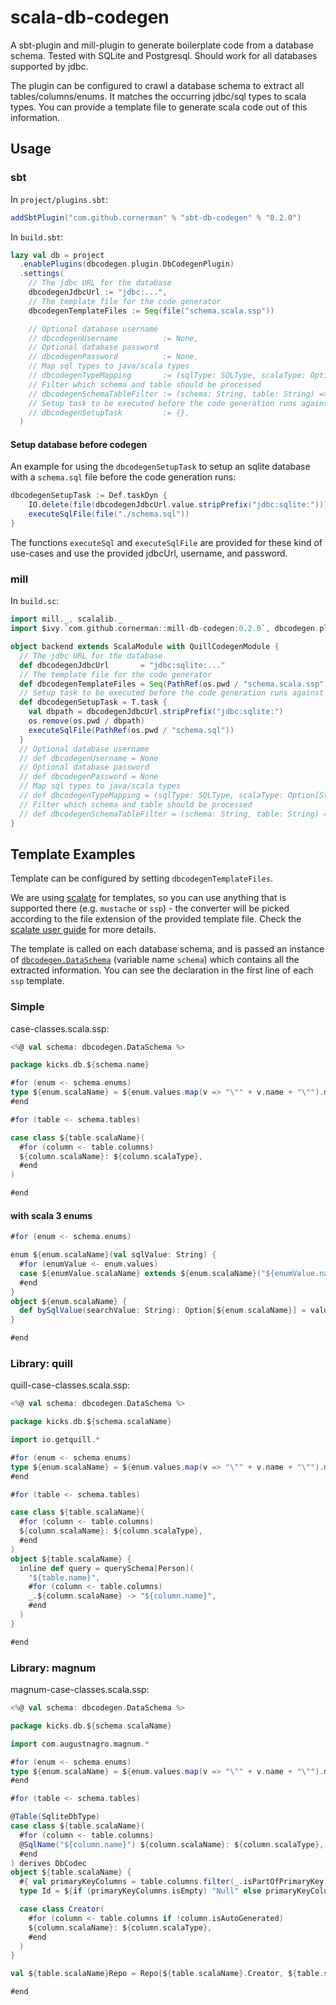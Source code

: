 # scala-db-codegen

A sbt-plugin and mill-plugin to generate boilerplate code from a database schema. Tested with SQLite and Postgresql. Should work for all databases supported by jdbc.

The plugin can be configured to crawl a database schema to extract all tables/columns/enums. It matches the occurring jdbc/sql types to scala types. You can provide a template file to generate scala code out of this information.

## Usage

### sbt

In `project/plugins.sbt`:
```sbt
addSbtPlugin("com.github.cornerman" % "sbt-db-codegen" % "0.2.0")
```

In `build.sbt`:
```sbt
lazy val db = project
  .enablePlugins(dbcodegen.plugin.DbCodegenPlugin)
  .settings(
    // The jdbc URL for the database
    dbcodegenJdbcUrl := "jdbc:...",
    // The template file for the code generator
    dbcodegenTemplateFiles := Seq(file("schema.scala.ssp"))

    // Optional database username
    // dbcodegenUsername          := None,
    // Optional database password
    // dbcodegenPassword          := None,
    // Map sql types to java/scala types
    // dbcodegenTypeMapping       := (sqlType: SQLType, scalaType: Option[String]) => scalaType,
    // Filter which schema and table should be processed
    // dbcodegenSchemaTableFilter := (schema: String, table: String) => true
    // Setup task to be executed before the code generation runs against the database
    // dbcodegenSetupTask         := {},
  )
```

#### Setup database before codegen

An example for using the `dbcodegenSetupTask` to setup an sqlite database with a `schema.sql` file before the code generation runs:
```sbt
dbcodegenSetupTask := Def.taskDyn {
    IO.delete(file(dbcodegenJdbcUrl.value.stripPrefix("jdbc:sqlite:")))
    executeSqlFile(file("./schema.sql"))
}
```

The functions `executeSql` and `executeSqlFile` are provided for these kind of use-cases and use the provided jdbcUrl, username, and password.


### mill

In `build.sc`:
```scala
import mill._, scalalib._
import $ivy.`com.github.cornerman::mill-db-codegen:0.2.0`, dbcodegen.plugin.QuillCodegenModule

object backend extends ScalaModule with QuillCodegenModule {
  // The jdbc URL for the database
  def dbcodegenJdbcUrl       = "jdbc:sqlite:..."
  // The template file for the code generator
  def dbcodegenTemplateFiles = Seq(PathRef(os.pwd / "schema.scala.ssp"))
  // Setup task to be executed before the code generation runs against the database
  def dbcodegenSetupTask = T.task {
    val dbpath = dbcodegenJdbcUrl.stripPrefix("jdbc:sqlite:")
    os.remove(os.pwd / dbpath)
    executeSqlFile(PathRef(os.pwd / "schema.sql"))
  }
  // Optional database username
  // def dbcodegenUsername = None
  // Optional database password
  // def dbcodegenPassword = None
  // Map sql types to java/scala types
  // def dbcodegenTypeMapping = (sqlType: SQLType, scalaType: Option[String]) => scalaType
  // Filter which schema and table should be processed
  // def dbcodegenSchemaTableFilter = (schema: String, table: String) => true
}
```

## Template Examples

Template can be configured by setting `dbcodegenTemplateFiles`.

We are using [scalate](https://scalate.github.io/scalate/) for templates, so you can use anything that is supported there (e.g. `mustache` or `ssp`) - the converter will be picked according to the file extension of the provided template file. Check the [scalate user guide](https://scalate.github.io/scalate/documentation/user-guide.html) for more details.

The template is called on each database schema, and is passed an instance of [`dbcodegen.DataSchema`](codegen/src/main/scala/dbcodegen/DataSchema.scala) (variable name `schema`) which contains all the extracted information.
You can see the declaration in the first line of each `ssp` template.

### Simple

case-classes.scala.ssp:
```scala
<%@ val schema: dbcodegen.DataSchema %>

package kicks.db.${schema.name}

#for (enum <- schema.enums)
type ${enum.scalaName} = ${enum.values.map(v => "\"" + v.name + "\"").mkString(" | ")}
#end

#for (table <- schema.tables)

case class ${table.scalaName}(
  #for (column <- table.columns)
  ${column.scalaName}: ${column.scalaType},
  #end
)

#end
```

#### with scala 3 enums

```scala
#for (enum <- schema.enums)

enum ${enum.scalaName}(val sqlValue: String) {
  #for (enumValue <- enum.values)
  case ${enumValue.scalaName} extends ${enum.scalaName}("${enumValue.name}")
  #end
}
object ${enum.scalaName} {
  def bySqlValue(searchValue: String): Option[${enum.scalaName}] = values.find(_.sqlValue == searchValue)
}

#end
```

### Library: quill

quill-case-classes.scala.ssp:
```scala
<%@ val schema: dbcodegen.DataSchema %>

package kicks.db.${schema.scalaName}

import io.getquill.*

#for (enum <- schema.enums)
type ${enum.scalaName} = ${enum.values.map(v => "\"" + v.name + "\"").mkString(" | ")}
#end

#for (table <- schema.tables)

case class ${table.scalaName}(
  #for (column <- table.columns)
  ${column.scalaName}: ${column.scalaType},
  #end
)
object ${table.scalaName} {
  inline def query = querySchema[Person](
    "${table.name}",
    #for (column <- table.columns)
    _.${column.scalaName} -> "${column.name}",
    #end
  )
}

#end
```

### Library: magnum

magnum-case-classes.scala.ssp:
```scala
<%@ val schema: dbcodegen.DataSchema %>

package kicks.db.${schema.scalaName}

import com.augustnagro.magnum.*

#for (enum <- schema.enums)
type ${enum.scalaName} = ${enum.values.map(v => "\"" + v.name + "\"").mkString(" | ")}
#end

#for (table <- schema.tables)

@Table(SqliteDbType)
case class ${table.scalaName}(
  #for (column <- table.columns)
  @SqlName("${column.name}") ${column.scalaName}: ${column.scalaType},
  #end
) derives DbCodec
object ${table.scalaName} {
  #{ val primaryKeyColumns = table.columns.filter(_.isPartOfPrimaryKey)}#
  type Id = ${if (primaryKeyColumns.isEmpty) "Null" else primaryKeyColumns.map(_.scalaType).mkString("(", ", ", ")")}

  case class Creator(
    #for (column <- table.columns if !column.isAutoGenerated)
    ${column.scalaName}: ${column.scalaType},
    #end
  )
}

val ${table.scalaName}Repo = Repo[${table.scalaName}.Creator, ${table.scalaName}, ${table.scalaName}.Id]

#end
```
